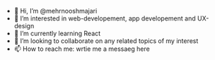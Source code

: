 - 👋 Hi, I’m @mehrnooshmajari
- 👀 I’m interested in web-developement, app developement and UX-design
- 🌱 I’m currently learning React
- 💞️ I’m looking to collaborate on any related topics of my interest
- 📫 How to reach me: wrtie me a messaeg here

<!---
mehrnooshmajari/mehrnooshmajari is a ✨ special ✨ repository because its `README.md` (this file) appears on your GitHub profile.
You can click the Preview link to take a look at your changes.
--->
